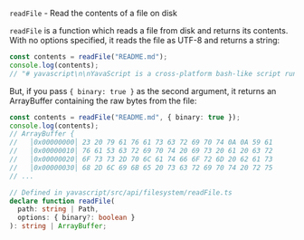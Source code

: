 `readFile` - Read the contents of a file on disk

`readFile` is a function which reads a file from disk and returns its contents. With no options specified, it reads the file as UTF-8 and returns a string:

```ts
const contents = readFile("README.md");
console.log(contents);
// "# yavascript\n\nYavaScript is a cross-platform bash-like script runner and repl which is distributed as a single\nstatically-linked binary..."
```

But, if you pass `{ binary: true }` as the second argument, it returns an ArrayBuffer containing the raw bytes from the file:

```ts
const contents = readFile("README.md", { binary: true });
console.log(contents);
// ArrayBuffer {
//   │0x00000000│ 23 20 79 61 76 61 73 63 72 69 70 74 0A 0A 59 61
//   │0x00000010│ 76 61 53 63 72 69 70 74 20 69 73 20 61 20 63 72
//   │0x00000020│ 6F 73 73 2D 70 6C 61 74 66 6F 72 6D 20 62 61 73
//   │0x00000030│ 68 2D 6C 69 6B 65 20 73 63 72 69 70 74 20 72 75
// ...
```

```ts
// Defined in yavascript/src/api/filesystem/readFile.ts
declare function readFile(
  path: string | Path,
  options: { binary?: boolean }
): string | ArrayBuffer;
```
